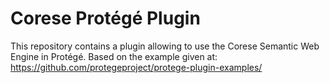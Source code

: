 # Corese Protégé Plugin

This repository contains a plugin allowing to use the Corese Semantic Web Engine in Protégé.
Based on the example given at: https://github.com/protegeproject/protege-plugin-examples/



